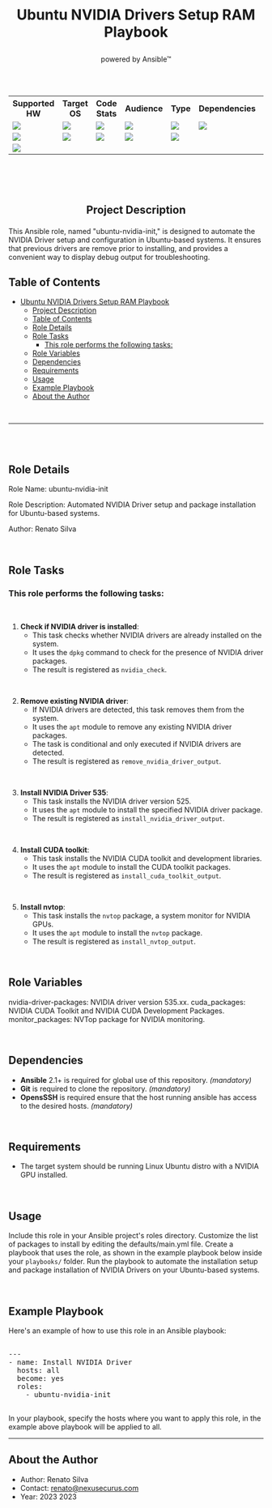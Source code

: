 # <p align="center">Ubuntu NVIDIA Drivers Setup RAM Playbook</p> 
 <p align="center">powered by Ansible&trade;</p> 

<br>
<br>

<p align="center">
  <table>
    <tr>
      <th>Supported HW</th>
      <th>Target OS</th>
      <th>Code Stats</th>
      <th>Audience</th>
      <th>Type</th>
      <th>Dependencies</th>
      <th>License</th>
    </tr>
    <tr>
      <td><img src="https://img.shields.io/badge/Architecture-x86_64-blue?logo=intel&logoColor=white"></td>
      <td><img src="https://img.shields.io/badge/Ubuntu-Server-orange?logo=ubuntu"></td>
      <td><img src="https://img.shields.io/badge/YAML-Used-green?logo=yaml"></td>
      <td><img src="https://img.shields.io/badge/Role-System%20Administrator-%23197aaa?logo=linux&logoColor=white"></td>
      <td><img src="https://img.shields.io/badge/Automation-Enabled-brightgreen?logo=robot-framework"></td>
      <td><img src="https://img.shields.io/badge/Ansible-2.10%2B-blue?logo=ansible"></td>
      <td><img src="https://img.shields.io/badge/License-MIT-blue.svg"></td>
    </tr>
    <tr>
      <td><img src="https://img.shields.io/badge/ARM-Architecture-blue"></td>
      <td><img src="https://img.shields.io/badge/Linux-Used-green?logo=linux"></td>
      <td><img src="https://img.shields.io/badge/Markdown-Used-green?logo=markdown"></td>
      <td><img src="https://img.shields.io/badge/Homelab-Geeks-blue"></td>
      <td><img src="https://img.shields.io/badge/Tutorial-Provided-blue"></td>
    </tr>
    <td><img src="https://img.shields.io/badge/NVIDIA-Supported-green?logo=NVIDIA&logoColor=white"></td>
  </table>
</p>


<br>
<br>
<br>

## <p align="center" > Project Description </p>

This Ansible role, named "ubuntu-nvidia-init," is designed to automate the NVIDIA Driver setup and configuration in Ubuntu-based systems. It ensures that previous drivers are remove prior to installing, and provides a convenient way to display debug output for troubleshooting.

## Table of Contents

- [Ubuntu NVIDIA Drivers Setup RAM Playbook](#ubuntu-nvidia-drivers-setup-ram-playbook)
  - [ Project Description ](#-project-description-)
  - [Table of Contents](#table-of-contents)
  - [Role Details](#role-details)
  - [Role Tasks](#role-tasks)
    - [This role performs the following tasks:](#this-role-performs-the-following-tasks)
  - [Role Variables](#role-variables)
  - [Dependencies](#dependencies)
  - [Requirements](#requirements)
  - [Usage](#usage)
  - [Example Playbook](#example-playbook)
  - [About the Author](#about-the-author)
  
<br>

---
<br>
<br>

## Role Details

Role Name: ubuntu-nvidia-init

Role Description: Automated NVIDIA Driver setup and package installation for Ubuntu-based systems.

Author: Renato Silva

<br>

## Role Tasks

### This role performs the following tasks:

<br>

1. **Check if NVIDIA driver is installed**:
   - This task checks whether NVIDIA drivers are already installed on the system.
   - It uses the `dpkg` command to check for the presence of NVIDIA driver packages.
   - The result is registered as `nvidia_check`.

<br>

2. **Remove existing NVIDIA driver**:
   - If NVIDIA drivers are detected, this task removes them from the system.
   - It uses the `apt` module to remove any existing NVIDIA driver packages.
   - The task is conditional and only executed if NVIDIA drivers are detected.
   - The result is registered as `remove_nvidia_driver_output`.

<br>

3. **Install NVIDIA Driver 535**:
   - This task installs the NVIDIA driver version 525.
   - It uses the `apt` module to install the specified NVIDIA driver package.
   - The result is registered as `install_nvidia_driver_output`.

<br>

4. **Install CUDA toolkit**:
   - This task installs the NVIDIA CUDA toolkit and development libraries.
   - It uses the `apt` module to install the CUDA toolkit packages.
   - The result is registered as `install_cuda_toolkit_output`.

<br>

5. **Install nvtop**:
   - This task installs the `nvtop` package, a system monitor for NVIDIA GPUs.
   - It uses the `apt` module to install the `nvtop` package.
   - The result is registered as `install_nvtop_output`.

<br>

## Role Variables

nvidia-driver-packages: NVIDIA driver version 535.xx.
cuda_packages: NVIDIA CUDA Toolkit and NVIDIA CUDA Development Packages.
monitor_packages: NVTop package for NVIDIA monitoring.

<br>

## Dependencies

- **Ansible** 2.1+ is required for global use of this repository. _(mandatory)_  
- **Git** is required to clone the repository.  _(mandatory)_  
- **OpensSSH** is required ensure that the host running ansible has access to the desired hosts. _(mandatory)_  

<br>

## Requirements

- The target system should be running Linux Ubuntu distro with a NVIDIA GPU installed.

<br>

## Usage

Include this role in your Ansible project's roles directory.
Customize the list of packages to install by editing the defaults/main.yml file.
Create a playbook that uses the role, as shown in the example playbook below inside your `playbooks/` folder.
Run the playbook to automate the installation setup and package installation of NVIDIA Drivers on your Ubuntu-based systems.

<br>

## Example Playbook

Here's an example of how to use this role in an Ansible playbook:

<pre>

---
- name: Install NVIDIA Driver
  hosts: all
  become: yes
  roles:
    - ubuntu-nvidia-init

</pre>

In your playbook, specify the hosts where you want to apply this role, in the example above playbook will be applied to all.

---

## About the Author  

- Author: Renato Silva 
- Contact: renato@nexusecurus.com
- Year: 2023  2023